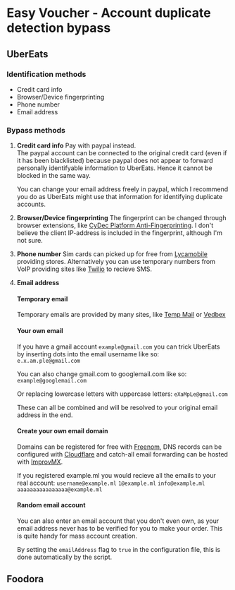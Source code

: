 # Easy Voucher - Account duplicate detection bypass

## UberEats
### Identification methods
* Credit card info
* Browser/Device fingerprinting
* Phone number
* Email address

### Bypass methods
1. **Credit card info**
    Pay with paypal instead.   
    The paypal account can be connected to the original credit card (even if it has been blacklisted) because paypal does not appear to forward personally identifyable information to UberEats. Hence it cannot be blocked in the same way.
    
    You can change your email address freely in paypal, which I recommend you do as UberEats might use that information for identifying duplicate accounts.
2. **Browser/Device fingerprinting**
    The fingerprint can be changed through browser extensions, like [CyDec Platform Anti-Fingerprinting](https://www.cydecplatform.com/antifp.html). I don't believe the client IP-address is included in the fingerprint, although I'm not sure.
3. **Phone number**
    Sim cards can picked up for free from [Lycamobile](https://www.lycamobile.com/) providing stores. Alternatively you can use temporary numbers from VoIP providing sites like [Twilio](https://www.twilio.com/) to recieve SMS.
4. **Email address**
    #### Temporary email
    Temporary emails are provided by many sites, like [Temp Mail](https://temp-mail.org) or [Vedbex](https://www.vedbex.com/tools/tempmail)
    #### Your own email
    If you have a gmail account `example@gmail.com` you can trick UberEats by inserting dots into the email username like so:   
    `e.x.am.ple@gmail.com`
    
    You can also change gmail.com to googlemail.com like so:
    `example@googlemail.com`
    
    
    Or replacing lowercase letters with uppercase letters:
    `eXaMpLe@gmail.com`
    
    These can all be combined and will be resolved to your original email address in the end.
    #### Create your own email domain
    Domains can be registered for free with [Freenom](https://www.freenom.com/en/index.html?lang=en), DNS records can be configured with [Cloudflare](https://dash.cloudflare.com/login) and catch-all email forwarding can be hosted with [ImprovMX](https://app.improvmx.com/).
    
    If you registered example.ml you would recieve all the emails to your real account:
    `username@example.ml`
    `1@example.ml`
    `info@example.ml`
    `aaaaaaaaaaaaaaaa@example.ml`
    #### Random email account
    You can also enter an email account that you don't even own, as your email address never has to be verified for you to make your order. This is quite handy for mass account creation.
    
    By setting the `emailAddress` flag to `true` in the configuration file, this is done automatically by the script.
    
## Foodora